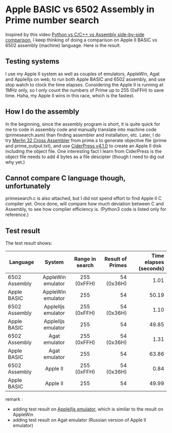 # Apple BASIC vs 6502 Assembly in Prime number search

Inspired by this video [Python vs C/C++ vs Assembly side-by-side comparison](https://www.youtube.com/watch?v=3PcIJKd1PKU), I keep thinking of doing a comparison on Apple II BASIC vs 6502 assembly (machine) language. Here is the result.

## Testing systems
I use my Apple II system as well as couples of emulators, AppleWin, Agat and AppleIIjs on web, to run both Apple BASIC and 6502 assembly, and use stop watch to clock the time elapses. Considering the Apple II is running at 1MHz only, so I only count the numbers of Prime up to 255 (0xFFH) to save time. Haha, my Apple II wins in this race, which is the fastest.

## How I do the assembly
In the beginning, since the assembly program is short, it is quite quick for me to code in assembly code and manually translate into machine code (primesearch.asm) than finding assembler and installation, etc. Later, I do try [Merlin 32 Cross Assembler](https://brutaldeluxe.fr/products/crossdevtools/merlin/) from prime.s to generate objective file (prime and prime_output.txt), and use [CiderPress v4.1.0](https://a2ciderpress.com/) to create an Apple II disk including the object file. One interesting fact I learn from CiderPress is the object file needs to add 4 bytes as a file descipter (though I need to dig out why yet.)

## Cannot compare C language though, unfortunately
primesearch.c is also attached, but I did not spend effort to find Apple II C compiler yet. Once done, will compare how much deviation between C and Assembly, to see how complier efficiency is. (Python3 code is listed only for reference.)

## Test result
The test result shows:

Language      | System  | Range in search  | Result of Primes | Time elapses (seconds)
--------------|:----------------:|:----------------:|-----------------:| ----------------------:
6502 Assembly | AppleWin emulator| 255 (0xFFH)      |  54 (0x36H)      |  1.01
Apple BASIC   | AppleWin emulator| 255              |  54              |  50.19
6502 Assembly | AppleIIjs emulator| 255 (0xFFH)      |  54 (0x36H)      |  1.10
Apple BASIC   | AppleIIjs emulator| 255              |  54              |  49.85
6502 Assembly | Agat emulator     | 255 (0xFFH)      |  54 (0x36H)      |  1.31
Apple BASIC   | Agat emulator     | 255              |  54              |  63.86
6502 Assembly | Apple II          | 255 (0xFFH)      |  54 (0x36H)      |  0.84
Apple BASIC   | Apple II          | 255              |  54              |  49.99

remark : 
- adding test result on [AppleIIjs emulator](https://www.scullinsteel.com/apple2/), which is similar to the result on AppleWin
- adding test result on Agat emulator (Russian version of Apple II emulator)

